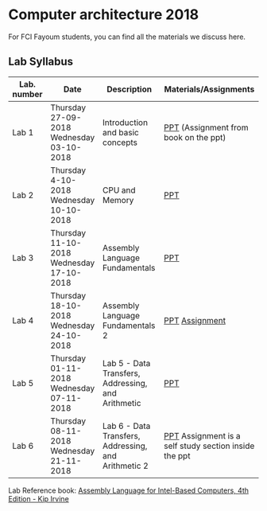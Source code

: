 # Computer architecture 2018

For FCI Fayoum students, you can find all the materials we discuss here.

## Lab Syllabus

| Lab. number | Date                                                    | Description                                          | Materials/Assignments                                        |
| ----------- | ------------------------------------------------------- | ---------------------------------------------------- | ------------------------------------------------------------ |
| Lab 1       | Thursday<br />27-09-2018<br />Wednesday<br />03-10-2018 | Introduction and basic concepts                      | [PPT](/Lab%20slides/Lab%201%20-%20Introduction%20and%20basic%20concepts.pdf) (Assignment from book on the ppt) |
| Lab 2       | Thursday<br />4-10-2018<br />Wednesday<br />10-10-2018  | CPU and Memory                                       | [PPT](/Lab%20slides/Lab%202%20-%20CPU%20and%20Memory.pdf)    |
| Lab 3       | Thursday<br />11-10-2018<br />Wednesday<br />17-10-2018 | Assembly Language Fundamentals                       | [PPT](/Lab%20slides/Lab%203%20-%20Assembly%20Language%20Fundamentals.pdf) |
| Lab 4       | Thursday<br />18-10-2018<br />Wednesday<br />24-10-2018 | Assembly Language Fundamentals 2                     | [PPT](/Lab%20slides/Lab%204%20-%20Assembly%20Language%20Fundamentals%202) [Assignment](/Lab%20Assignments/Chapter%203%20Sheet.docx) |
| Lab 5       | Thursday<br />01-11-2018<br />Wednesday<br />07-11-2018 | Lab 5 - Data Transfers, Addressing, and Arithmetic   | [PPT](/Lab%20slides/Lab%205%20-%20Data%20Transfers,%20Addressing,%20and%20Arithmetic.pdf) |
| Lab 6       | Thursday<br />08-11-2018<br />Wednesday<br />21-11-2018 | Lab 6 - Data Transfers, Addressing, and Arithmetic 2 | [PPT](/Lab%20slides/Lab%206%20-%20Data%20Transfers,%20Addressing,%20and%20Arithmetic%202.pdf) Assignment is a self study section inside the ppt |



Lab Reference book: [Assembly Language for Intel-Based Computers, 4th Edition - Kip Irvine](http://kipirvine.com/asm/4th/index.html)

